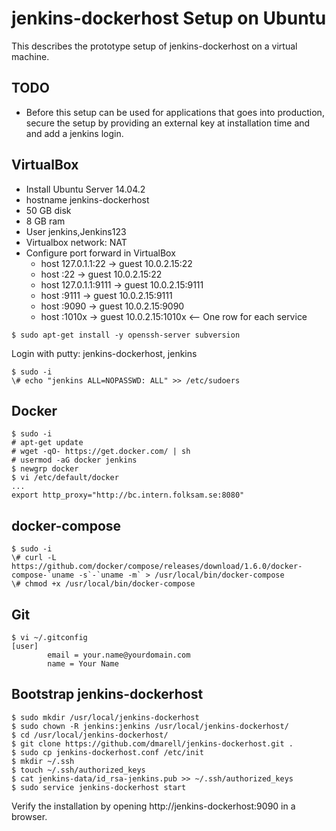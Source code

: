 # jenkins-dockerhost Setup on Ubuntu
This describes the prototype setup of jenkins-dockerhost on a virtual machine.

## TODO
- Before this setup can be used for applications that goes into production, secure the setup by providing an
 external key at installation time and and add a jenkins login.

## VirtualBox
- Install Ubuntu Server 14.04.2
- hostname jenkins-dockerhost
- 50 GB disk
- 8 GB ram
- User jenkins,Jenkins123
- Virtualbox network: NAT
- Configure port forward in VirtualBox
  - host 127.0.1.1:22 -> guest 10.0.2.15:22
  - host <hostip>:22 -> guest 10.0.2.15:22
  - host 127.0.1.1:9111 -> guest 10.0.2.15:9111
  - host <hostip>:9111 -> guest 10.0.2.15:9111
  - host <hostip>:9090 -> guest 10.0.2.15:9090
  - host <hostip>:1010x -> guest 10.0.2.15:1010x <-- One row for each service

```
$ sudo apt-get install -y openssh-server subversion
```
Login with putty: jenkins-dockerhost, jenkins
```
$ sudo -i
\# echo "jenkins ALL=NOPASSWD: ALL" >> /etc/sudoers
```
## Docker
```
$ sudo -i
# apt-get update
# wget -qO- https://get.docker.com/ | sh
# usermod -aG docker jenkins
$ newgrp docker
$ vi /etc/default/docker
...
export http_proxy="http://bc.intern.folksam.se:8080"
```
## docker-compose
```
$ sudo -i
\# curl -L https://github.com/docker/compose/releases/download/1.6.0/docker-compose-`uname -s`-`uname -m` > /usr/local/bin/docker-compose
\# chmod +x /usr/local/bin/docker-compose
```
## Git
```
$ vi ~/.gitconfig
[user]
        email = your.name@yourdomain.com
        name = Your Name
```
## Bootstrap jenkins-dockerhost
```
$ sudo mkdir /usr/local/jenkins-dockerhost
$ sudo chown -R jenkins:jenkins /usr/local/jenkins-dockerhost/
$ cd /usr/local/jenkins-dockerhost/
$ git clone https://github.com/dmarell/jenkins-dockerhost.git .
$ sudo cp jenkins-dockerhost.conf /etc/init
$ mkdir ~/.ssh
$ touch ~/.ssh/authorized_keys
$ cat jenkins-data/id_rsa-jenkins.pub >> ~/.ssh/authorized_keys
$ sudo service jenkins-dockerhost start
```
Verify the installation by opening http://jenkins-dockerhost:9090 in a browser.

